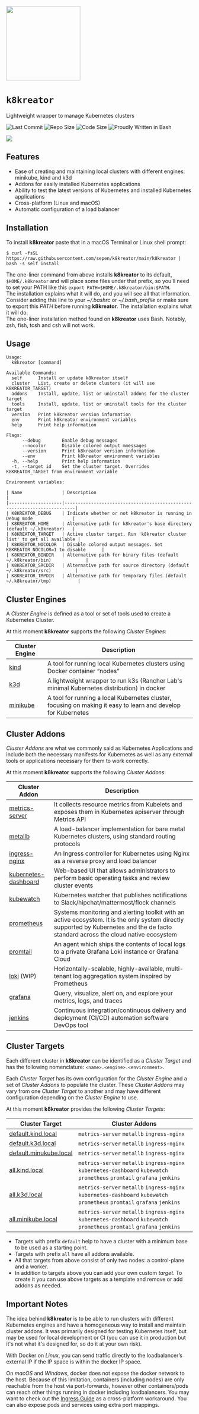 <img src="https://github.com/sepen/k8kreator/assets/11802175/79f55123-f1ee-49c5-9d96-068c055584d5" width="200" text-align="center">

# `k8kreator`

Lightweight wrapper to manage Kubernetes clusters

![Last Commit](https://img.shields.io/github/last-commit/sepen/k8kreator)
![Repo Size](https://img.shields.io/github/repo-size/sepen/k8kreator)
![Code Size](https://img.shields.io/github/languages/code-size/sepen/k8kreator)
![Proudly Written in Bash](https://img.shields.io/badge/written%20in-bash-ff69b4)

<img  src="https://user-images.githubusercontent.com/11802175/284402651-deefef77-b61b-412d-b394-bb156b89aa06.gif" text-align="center">


## Features

* Ease of creating and maintaining local clusters with different engines: minikube, kind and k3d
* Addons for easily installed Kubernetes applications
* Ability to test the latest versions of Kubernetes and installed Kubernetes applications
* Cross-platform (Linux and macOS)
* Automatic configuration of a load balancer


## Installation

To install **k8kreator** paste that in a macOS Terminal or Linux shell prompt:
```
$ curl -fsSL https://raw.githubusercontent.com/sepen/k8kreator/main/k8kreator | bash -s self install
```

The one-liner command from above installs **k8kreator** to its default, `$HOME/.k8kreator` and will place some files under that prefix, so you'll need to set your PATH like this `export PATH=$HOME/.k8kreator/bin:$PATH`. \
The installation explains what it will do, and you will see all that information. Consider adding this line to your _~/.bashrc_ or _~/.bash_profile_ or make sure to export this _PATH_ before running **k8kreator**. The installation explains what it will do. \
The one-liner installation method found on **k8kreator** uses Bash. Notably, zsh, fish, tcsh and csh will not work.


## Usage

```
Usage:
  k8kreator [command]

Available Commands:
  self      Install or update k8kreator itself
  cluster   List, create or delete clusters (it will use K8KREATOR_TARGET)
  addons    Install, update, list or uninstall addons for the cluster target
  tools     Install, update, list or uninstall tools for the cluster target
  version   Print k8kreator version information
  env       Print k8kreator environment variables
  help      Print help information

Flags:
      --debug        Enable debug messages
      --nocolor      Disable colored output mmessages
      --version      Print k8kreator version information
      --env          Print k8kreator environment variables
  -h, --help         Print help information
  -t, --target id    Set the cluster target. Overrides K8KREATOR_TARGET from environment variable

Environment variables:

| Name               | Description                                                              |
|--------------------|--------------------------------------------------------------------------|
| K8KREATOR_DEBUG    | Indicate whether or not k8kreator is running in Debug mode               |
| K8KREATOR_HOME     | Alternative path for k8kreator's base directory (default ~/.k8kreator)   |
| K8KREATOR_TARGET   | Active cluster target. Run 'k8kreator cluster list' to get all available |
| K8KREATOR_NOCOLOR  | Disable colored output messages. Set K8KREATOR_NOCOLOR=1 to disable      |
| K8KREATOR_BINDIR   | Alternative path for binary files (default ~/.k8kreator/bin)             |
| K8KREATOR_SRCDIR   | Alternative path for source directory (default ~/.k8kreator/src)         |
| K8KREATOR_TMPDIR   | Alternative path for temporary files (default ~/.k8kreator/tmp)          |
```


## Cluster Engines

A _Cluster Engine_ is defined as a tool or set of tools used to create a Kubernetes Cluster.

At this moment **k8kreator** supports the following _Cluster Engines_:

| Cluster Engine | Description |
|----------------|-------------|
| [kind](https://kind.sigs.k8s.io/) | A tool for running local Kubernetes clusters using Docker container “nodes” |
| [k3d](https://k3d.io/) | A lightweight wrapper to run k3s (Rancher Lab's minimal Kubernetes distribution) in docker |
| [minikube](https://minikube.sigs.k8s.io/) | A tool for running a local Kubernetes cluster, focusing on making it easy to learn and develop for Kubernetes |


## Cluster Addons

_Cluster Addons_ are what we commonly said as Kubernetes Applications and include both the necessary manifests for Kubernetes as well as any external tools or applications necessary for them to work correctly.

At this moment **k8kreator** supports the following _Cluster Addons_:

| Cluster Addon | Description |
|---------------|-------------|
| [metrics-server](https://github.com/kubernetes-sigs/metrics-server/) | It collects resource metrics from Kubelets and exposes them in Kubernetes apiserver through Metrics API |
| [metallb](https://metallb.universe.tf/) | A load-balancer implementation for bare metal Kubernetes clusters, using standard routing protocols |
| [ingress-nginx](https://github.com/kubernetes/ingress-nginx/) | An Ingress controller for Kubernetes using Nginx as a reverse proxy and load balancer |
| [kubernetes-dashboard](https://github.com/kubernetes/dashboard) | Web-based UI that allows administrators to perform basic operating tasks and review cluster events |
| [kubewatch](https://github.com/robusta-dev/kubewatch) | Kubernetes watcher that publishes notifications to Slack/hipchat/mattermost/flock channels |
| [prometheus](https://prometheus.io/) | Systems monitoring and alerting toolkit with an active ecosystem. It is the only system directly supported by Kubernetes and the de facto standard across the cloud native ecosystem |
| [promtail](https://grafana.com/docs/loki/latest/send-data/promtail/) | An agent which ships the contents of local logs to a private Grafana Loki instance or Grafana Cloud |
| [loki](https://grafana.com/docs/loki/latest/) (WIP) | Horizontally-scalable, highly-available, multi-tenant log aggregation system inspired by Prometheus |
| [grafana](https://grafana.com/) | Query, visualize, alert on, and explore your metrics, logs, and traces |
| [jenkins](https://www.jenkins.io/) | Continuous integration/continuous delivery and deployment (CI/CD) automation software DevOps tool |


## Cluster Targets

Each different cluster in **k8kreator** can be identified as a _Cluster Target_ and has the following nomenclature: `<name>.<engine>.<environment>`.

Each _Cluster Target_ has its own configuration for the _Cluster Engine_ and a set of _Cluster Addons_ to populate the cluster. These _Cluster Addons_ may vary from one _Cluster Target_ to another and may have different configuration depending on the _Cluster Engine_ to use.

At this moment **k8kreator** provides the following _Cluster Targets_:

| Cluster Target | Cluster Addons |
|----------------|----------------|
| [default.kind.local](targets/default.kind.local) | `metrics-server` `metallb` `ingress-nginx` |
| [default.k3d.local](targets/default.k3d.local) | `metrics-server` `metallb` `ingress-nginx` |
| [default.minukube.local](targets/default.minikube.local) | `metrics-server` `metallb` `ingress-nginx` |
| [all.kind.local](targets/all.kind.local) | `metrics-server` `metallb` `ingress-nginx` `kubernetes-dashboard` `kubewatch` `prometheus` `promtail` `grafana` `jenkins` |
| [all.k3d.local](targets/all.k3d.local) | `metrics-server` `metallb` `ingress-nginx` `kubernetes-dashboard` `kubewatch` `prometheus` `promtail` `grafana` `jenkins` |
| [all.minikube.local](targets/all.minikube.local) | `metrics-server` `metallb` `ingress-nginx` `kubernetes-dashboard` `kubewatch` `prometheus` `promtail` `grafana` `jenkins` |
* Targets with prefix `default` help to have a cluster with a minimum base to be used as a starting point.
* Targets with prefix `all` have all addons available.
* All that targets from above consist of only two nodes: a control-plane and a worker.
* In addition to targets above you can add your own custom _target_. To create it you can use above targets as a template and remove or add addons as needed.


## Important Notes

The idea behind **k8kreator** is to be able to run clusters with different Kubernetes engines and have a homogeneous way to install and maintain cluster addons. It was primarily designed for testing Kubernetes itself, but may be used for local development or CI (you can use it in production but it's not what it's designed for, so do it at your own risk).

With Docker on _Linux_, you can send traffic directly to the loadbalancer’s external IP if the IP space is within the docker IP space.

On _macOS_ and _Windows_, docker does not expose the docker network to the host. Because of this limitation, containers (including nodes) are only reachable from the host via port-forwards, however other containers/pods can reach other things running in docker including loadbalancers. You may want to check out the [Ingress Guide](https://kind.sigs.k8s.io/docs/user/ingress) as a cross-platform workaround. You can also expose pods and services using extra port mappings.
